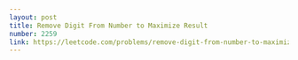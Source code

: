 ```yaml
---
layout: post
title: Remove Digit From Number to Maximize Result
number: 2259
link: https://leetcode.com/problems/remove-digit-from-number-to-maximize-result
---
```

